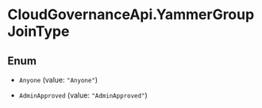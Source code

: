 # CloudGovernanceApi.YammerGroupJoinType

## Enum


* `Anyone` (value: `"Anyone"`)

* `AdminApproved` (value: `"AdminApproved"`)


